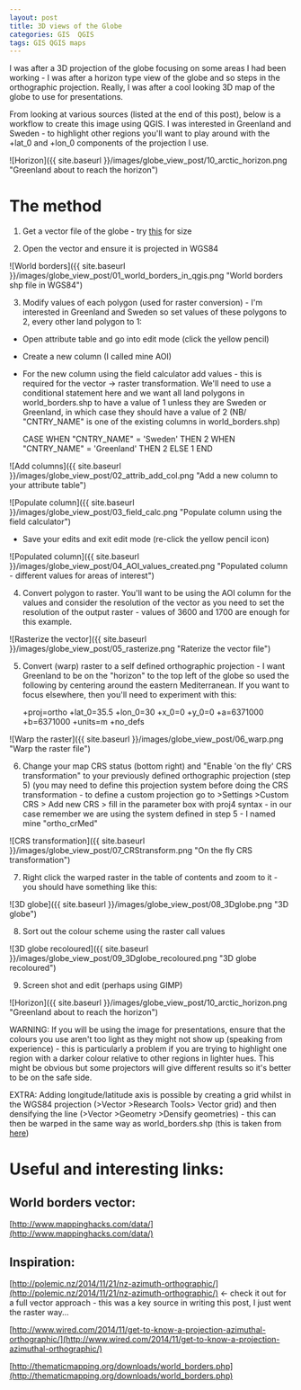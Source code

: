```yaml
---
layout: post
title: 3D views of the Globe 
categories: GIS  QGIS
tags: GIS QGIS maps 
---
```


I was after a 3D projection of the globe focusing on some areas I had been working - I was after a horizon type view of the globe and so steps in the orthographic projection. Really, I was after a cool looking 3D map of the globe to use for presentations.

From looking at various sources (listed at the end of this post), below is a workflow to create this image using QGIS. I was interested in Greenland and Sweden - to highlight other regions you'll want to play around with the +lat_0 and +lon_0 components of the projection I use.

![Horizon]({{ site.baseurl }}/images/globe_view_post/10_arctic_horizon.png "Greenland about to reach the horizon")

# The method

1. Get a vector file of the globe - try [this](http://thematicmapping.org/downloads/world_borders.php) for size

2. Open the vector and ensure it is projected in WGS84

  ![World borders]({{ site.baseurl }}/images/globe_view_post/01_world_borders_in_qgis.png "World borders shp file in WGS84")

3. Modify values of each polygon (used for raster conversion) - I'm interested in Greenland and Sweden so set values of these polygons to 2, every other land polygon to 1:

  * Open attribute table and go into edit mode (click the yellow pencil)

  * Create a new column (I called mine AOI)

  * For the new column using the field calculator add values - this is required for the vector -> raster transformation. We'll need to use a conditional statement here and we want all land polygons in world_borders.shp to have a value of 1 unless they are Sweden or Greenland, in which case they should have a value of 2 (NB/ "CNTRY_NAME" is one of the existing columns in world_borders.shp)


	CASE 
    WHEN "CNTRY_NAME" = 'Sweden' THEN 2
    WHEN "CNTRY_NAME" = 'Greenland' THEN 2
    ELSE 1
	END
	
  
  ![Add columns]({{ site.baseurl }}/images/globe_view_post/02_attrib_add_col.png "Add a new column to your attribute table")


  ![Populate column]({{ site.baseurl }}/images/globe_view_post/03_field_calc.png "Populate column using the field calculator")


  * Save your edits and exit edit mode (re-click the yellow pencil icon)


  ![Populated column]({{ site.baseurl }}/images/globe_view_post/04_AOI_values_created.png "Populated column - different values for areas of interest")


4. Convert polygon to raster. You'll want to be using the AOI column for the values and consider the resolution of the vector as you need to set the resolution of the output raster - values of 3600 and 1700 are enough for this example.


  ![Rasterize the vector]({{ site.baseurl }}/images/globe_view_post/05_rasterize.png "Raterize the vector file")


5. Convert (warp) raster to a self defined orthographic projection - I want Greenland to be on the "horizon" to the top left of the globe so used the following by centering around the eastern Mediterranean. If you want to focus elsewhere, then you'll need to experiment with this:

	
	+proj=ortho +lat_0=35.5 +lon_0=30 +x_0=0 +y_0=0 +a=6371000 +b=6371000 +units=m +no_defs


  ![Warp the raster]({{ site.baseurl }}/images/globe_view_post/06_warp.png "Warp the raster file")


6. Change your map CRS status (bottom right) and "Enable 'on the fly' CRS transformation" to your previously defined orthographic projection (step 5) (you may need to define this projection system before doing the CRS transformation - to define a custom projection go to >Settings >Custom CRS > Add new CRS > fill in the parameter box with proj4 syntax - in our case remember we are using the system defined in step 5 - I named mine "ortho_crMed"


  ![CRS transformation]({{ site.baseurl }}/images/globe_view_post/07_CRStransform.png "On the fly CRS transformation")


7. Right click the warped raster in the table of contents and zoom to it - you should have something like this:


  ![3D globe]({{ site.baseurl }}/images/globe_view_post/08_3Dglobe.png "3D globe")


8. Sort out the colour scheme using the raster call values


  ![3D globe recoloured]({{ site.baseurl }}/images/globe_view_post/09_3Dglobe_recoloured.png "3D globe recoloured")


9. Screen shot and edit (perhaps using GIMP)


  ![Horizon]({{ site.baseurl }}/images/globe_view_post/10_arctic_horizon.png "Greenland about to reach the horizon")


WARNING: If you will be using the image for presentations, ensure that the colours you use aren't too light as they might not show up (speaking from experience) - this is particularly a problem if you are trying to highlight one region with a darker colour relative to other regions in lighter hues. This might be obvious but some projectors will give different results so it's better to be on the safe side.

EXTRA: Adding longitude/latitude axis is possible by creating a grid whilst in the WGS84 projection (>Vector >Research Tools> Vector grid) and then densifying the line (>Vector >Geometry >Densify geometries) - this can then be warped in the same way as world_borders.shp (this is taken from [here](http://polemic.nz/2014/11/21/nz-azimuth-orthographic/))

# Useful and interesting links:

## World borders vector: 

[http://www.mappinghacks.com/data/](http://www.mappinghacks.com/data/)

## Inspiration: 

[http://polemic.nz/2014/11/21/nz-azimuth-orthographic/](http://polemic.nz/2014/11/21/nz-azimuth-orthographic/)  <- check it out for a full vector approach - this was a key source in writing this post, I just went the raster way...

[http://www.wired.com/2014/11/get-to-know-a-projection-azimuthal-orthographic/](http://www.wired.com/2014/11/get-to-know-a-projection-azimuthal-orthographic/)

[http://thematicmapping.org/downloads/world_borders.php](http://thematicmapping.org/downloads/world_borders.php)


